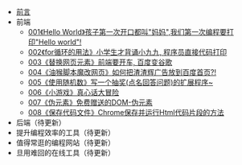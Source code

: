 * [前言](readme-pwc.md)
* 前端
    * [001《Hello World》孩子第一次开口都叫"妈妈",我们第一次编程要打印"Hello world"!](2020-09-29_001_hello_world.md)
    * [002《for循环的用法》小学生才背诵小九九, 程序员直接代码打印](2020-09-29_002_for_99.md)
    * [003《替换网页元素》前端要开车, 百度变谷歌](2020-09-29_003_baidu_2_google.md)
    * [004《油猴脚本魔改网页》如何把渣渣辉广告放到百度首页?!](2020-09-29_004_zha_zha_hui.md) 
    * [005《使用随机数》写一个抽奖(点名回答问题)的扩展程序~](2020-09-29_005_select_student.md)
    * [006《小游戏》真心话大冒险](2020-09-29_006_truth_or_dare.md)
    * [007《伪元素》免费赠送的DOM-伪元素](2020-09-29_007_color_block_font.md)
    * [008《保存代码文件》Chrome保存并运行Html代码片段的方法](2020-09-29_008_chrome_html.md)
* 后端（待更新）
* 提升编程效率的工具（待更新）
* 值得常逛的编程网站（待更新）
* 旦用难回的在线工具（待更新）
